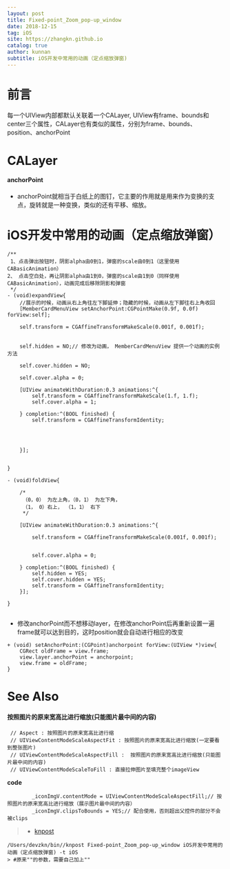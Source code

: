 ```yaml
---
layout: post
title: Fixed-point_Zoom_pop-up_window
date: 2018-12-15
tag: iOS
site: https://zhangkn.github.io
catalog: true
author: kunnan
subtitle: iOS开发中常用的动画（定点缩放弹窗)
---
```




# 前言

每一个UIView内部都默认关联着一个CALayer, UIView有frame、bounds和center三个属性，CALayer也有类似的属性，分别为frame、bounds、position、anchorPoint



# CALayer

####  anchorPoint

* anchorPoint就相当于白纸上的图钉，它主要的作用就是用来作为变换的支点，旋转就是一种变换，类似的还有平移、缩放。




# iOS开发中常用的动画（定点缩放弹窗）



```objc
/**
 1、点击弹出按钮时，阴影alpha由0到1，弹窗的scale由0到1（这里使用CABasicAnimation）
2、 点击空白处，再让阴影alpha由1到0，弹窗的scale由1到0（同样使用CABasicAnimation），动画完成后移除阴影和弹窗
 */
- (void)expandView{
    //展示的时候，动画从右上角往左下脚延伸；隐藏的时候，动画从左下脚往右上角收回
    [MemberCardMenuView setAnchorPoint:CGPointMake(0.9f, 0.0f) forView:self];

    self.transform = CGAffineTransformMakeScale(0.001f, 0.001f);

    
    self.hidden = NO;// 修改为动画， MemberCardMenuView 提供一个动画的实例方法
    
    self.cover.hidden = NO;
    
    self.cover.alpha = 0;
    
    [UIView animateWithDuration:0.3 animations:^{
        self.transform = CGAffineTransformMakeScale(1.f, 1.f);
        self.cover.alpha = 1;
        
    } completion:^(BOOL finished) {
        self.transform = CGAffineTransformIdentity;
        
        


    }];

    
}

- (void)foldView{
    
    /*
     （0，0） 为左上角，（0，1） 为左下角，
     （1， 0）右上， （1，1） 右下
     */
    
    [UIView animateWithDuration:0.3 animations:^{
        
        self.transform = CGAffineTransformMakeScale(0.001f, 0.001f);


        self.cover.alpha = 0;
        
    } completion:^(BOOL finished) {
        self.hidden = YES;
        self.cover.hidden = YES;
        self.transform = CGAffineTransformIdentity;        
    }];

}


```

* 修改anchorPoint而不想移动layer，在修改anchorPoint后再重新设置一遍frame就可以达到目的，这时position就会自动进行相应的改变

```objc
+ (void) setAnchorPoint:(CGPoint)anchorpoint forView:(UIView *)view{
    CGRect oldFrame = view.frame;
    view.layer.anchorPoint = anchorpoint;
    view.frame = oldFrame;
}
```

# See Also 





#### 按照图片的原来宽高比进行缩放(只能图片最中间的内容)

```
 // Aspect : 按照图片的原来宽高比进行缩
 // UIViewContentModeScaleAspectFit : 按照图片的原来宽高比进行缩放(一定要看到整张图片)
 // UIViewContentModeScaleAspectFill :  按照图片的原来宽高比进行缩放(只能图片最中间的内容)
 // UIViewContentModeScaleToFill : 直接拉伸图片至填充整个imageView

```

**code**


```objc
        _iconImgV.contentMode = UIViewContentModeScaleAspectFill;// 按照图片的原来宽高比进行缩放（展示图片最中间的内容）
        _iconImgV.clipsToBounds = YES;// 配合使用，否则超出父控件的部分不会被clips

```

>* [knpost](https://github.com/zhangkn/KNBin/blob/master/knpost) 
>
```
/Users/devzkn/bin//knpost Fixed-point_Zoom_pop-up_window iOS开发中常用的动画（定点缩放弹窗) -t iOS
> #原来""的参数，需要自己加上""
```

